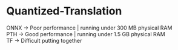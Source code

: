 # Quantized-Translation

ONNX -> Poor performance | running under 300 MB physical RAM  
PTH -> Good performance | running under 1.5 GB physical RAM  
TF -> Difficult putting together
